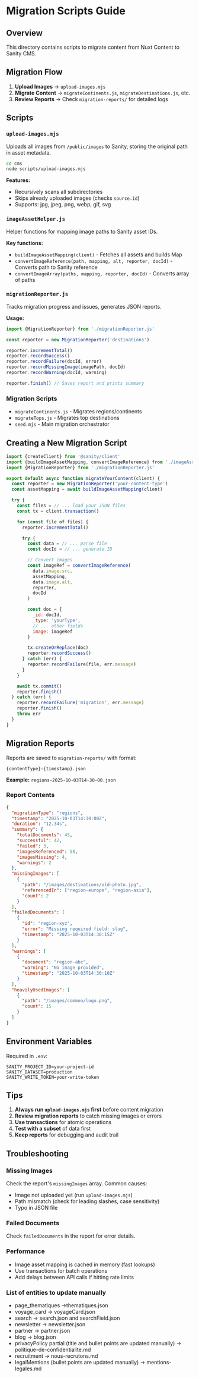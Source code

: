 # Migration Scripts Guide

## Overview

This directory contains scripts to migrate content from Nuxt Content to Sanity CMS.

## Migration Flow

1. **Upload Images** → `upload-images.mjs`
2. **Migrate Content** → `migrateContinents.js`, `migrateDestinations.js`, etc.
3. **Review Reports** → Check `migration-reports/` for detailed logs

## Scripts

### `upload-images.mjs`

Uploads all images from `/public/images` to Sanity, storing the original path in asset metadata.

```bash
cd cms
node scripts/upload-images.mjs
```

**Features:**
- Recursively scans all subdirectories
- Skips already uploaded images (checks `source.id`)
- Supports: jpg, jpeg, png, webp, gif, svg

### `imageAssetHelper.js`

Helper functions for mapping image paths to Sanity asset IDs.

**Key functions:**
- `buildImageAssetMapping(client)` - Fetches all assets and builds Map
- `convertImageReference(path, mapping, alt, reporter, docId)` - Converts path to Sanity reference
- `convertImageArray(paths, mapping, reporter, docId)` - Converts array of paths

### `migrationReporter.js`

Tracks migration progress and issues, generates JSON reports.

**Usage:**
```javascript
import {MigrationReporter} from './migrationReporter.js'

const reporter = new MigrationReporter('destinations')

reporter.incrementTotal()
reporter.recordSuccess()
reporter.recordFailure(docId, error)
reporter.recordMissingImage(imagePath, docId)
reporter.recordWarning(docId, warning)

reporter.finish() // Saves report and prints summary
```

### Migration Scripts

- `migrateContinents.js` - Migrates regions/continents
- `migrateTops.js` - Migrates top destinations
- `seed.mjs` - Main migration orchestrator

## Creating a New Migration Script

```javascript
import {createClient} from '@sanity/client'
import {buildImageAssetMapping, convertImageReference} from './imageAssetHelper.js'
import {MigrationReporter} from './migrationReporter.js'

export default async function migrateYourContent(client) {
  const reporter = new MigrationReporter('your-content-type')
  const assetMapping = await buildImageAssetMapping(client)

  try {
    const files = // ... load your JSON files
    const tx = client.transaction()

    for (const file of files) {
      reporter.incrementTotal()

      try {
        const data = // ... parse file
        const docId = // ... generate ID

        // Convert images
        const imageRef = convertImageReference(
          data.image.src,
          assetMapping,
          data.image.alt,
          reporter,
          docId
        )

        const doc = {
          _id: docId,
          _type: 'yourType',
          // ... other fields
          image: imageRef
        }

        tx.createOrReplace(doc)
        reporter.recordSuccess()
      } catch (err) {
        reporter.recordFailure(file, err.message)
      }
    }

    await tx.commit()
    reporter.finish()
  } catch (err) {
    reporter.recordFailure('migration', err.message)
    reporter.finish()
    throw err
  }
}
```

## Migration Reports

Reports are saved to `migration-reports/` with format:
```
{contentType}-{timestamp}.json
```

**Example:** `regions-2025-10-03T14-30-00.json`

### Report Contents

```json
{
  "migrationType": "regions",
  "timestamp": "2025-10-03T14:30:00Z",
  "duration": "12.34s",
  "summary": {
    "totalDocuments": 45,
    "successful": 42,
    "failed": 3,
    "imagesReferenced": 58,
    "imagesMissing": 4,
    "warnings": 2
  },
  "missingImages": [
    {
      "path": "/images/destinations/old-photo.jpg",
      "referencedIn": ["region-europe", "region-asia"],
      "count": 2
    }
  ],
  "failedDocuments": [
    {
      "id": "region-xyz",
      "error": "Missing required field: slug",
      "timestamp": "2025-10-03T14:30:15Z"
    }
  ],
  "warnings": [
    {
      "document": "region-abc",
      "warning": "No image provided",
      "timestamp": "2025-10-03T14:30:10Z"
    }
  ],
  "heavilyUsedImages": [
    {
      "path": "/images/common/logo.png",
      "count": 15
    }
  ]
}
```

## Environment Variables

Required in `.env`:

```
SANITY_PROJECT_ID=your-project-id
SANITY_DATASET=production
SANITY_WRITE_TOKEN=your-write-token
```

## Tips

1. **Always run `upload-images.mjs` first** before content migration
2. **Review migration reports** to catch missing images or errors
3. **Use transactions** for atomic operations
4. **Test with a subset** of data first
5. **Keep reports** for debugging and audit trail

## Troubleshooting

### Missing Images
Check the report's `missingImages` array. Common causes:
- Image not uploaded yet (run `upload-images.mjs`)
- Path mismatch (check for leading slashes, case sensitivity)
- Typo in JSON file

### Failed Documents
Check `failedDocuments` in the report for error details.

### Performance
- Image asset mapping is cached in memory (fast lookups)
- Use transactions for batch operations
- Add delays between API calls if hitting rate limits


### List of entities to update manually

- page_thematiques ->thematiques.json
- voyage_card -> voyageCard.json
- search -> search.json and searchField.json
- newsletter -> newsletter.json
- partner -> partner.json
- blog -> blog.json
- privacyPolicy partial (title and bullet points are updated manually) -> politique-de-confidentialite.md
- recruitment -> nous-recrutons.md
- legalMentions (bullet points are updated manually) -> mentions-legales.md
